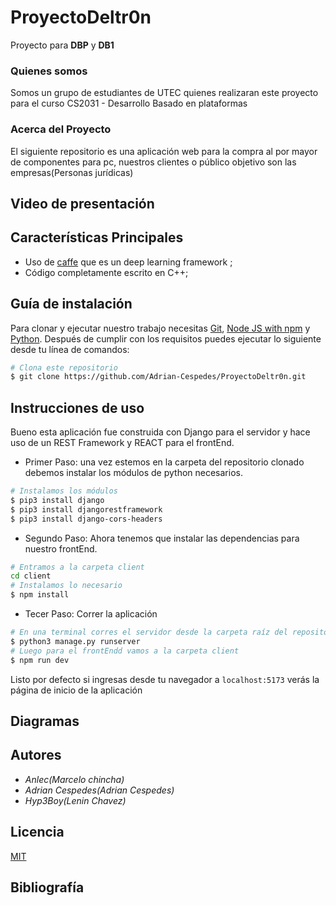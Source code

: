 # ProyectoDeltr0n

Proyecto para **DBP** y **DB1**

### Quienes somos

Somos un grupo de estudiantes de UTEC quienes realizaran este proyecto para el curso
CS2031 - Desarrollo Basado en plataformas

### Acerca del Proyecto

El siguiente repositorio es una aplicación web para la compra al por mayor de componentes para pc, nuestros clientes o público objetivo son las empresas(Personas jurídicas)

## Video de presentación

## Características Principales

- Uso de [caffe](https://caffe.berkeleyvision.org) que es un deep learning framework ;
- Código completamente escrito en C++;

## Guía de instalación

Para clonar y ejecutar nuestro trabajo necesitas [Git](https://git-scm.com), [Node JS with npm](https://nodejs.org/es/download) y [Python](https://www.python.org/downloads/). Después de cumplir con los requisitos puedes ejecutar lo siguiente desde tu línea de comandos:

```bash
# Clona este repositorio
$ git clone https://github.com/Adrian-Cespedes/ProyectoDeltr0n.git
```

## Instrucciones de uso

Bueno esta aplicación fue construida con Django para el servidor y hace uso de un REST Framework y REACT para el frontEnd.

- Primer Paso: una vez estemos en la carpeta del repositorio clonado debemos instalar los módulos de python necesarios.

```bash
# Instalamos los módulos
$ pip3 install django
$ pip3 install djangorestframework
$ pip3 install django-cors-headers
```

- Segundo Paso: Ahora tenemos que instalar las dependencias para nuestro frontEnd.

```bash
# Entramos a la carpeta client
cd client
# Instalamos lo necesario
$ npm install
```

- Tecer Paso: Correr la aplicación

```bash
# En una terminal corres el servidor desde la carpeta raíz del repositorio
$ python3 manage.py runserver
# Luego para el frontEndd vamos a la carpeta client
$ npm run dev
```

Listo por defecto si ingresas desde tu navegador a `localhost:5173` verás la página de inicio de la aplicación

## Diagramas

## Autores

- _Anlec(Marcelo chincha)_
- _Adrian Cespedes(Adrian Cespedes)_
- _Hyp3Boy(Lenin Chavez)_

## Licencia

[MIT](https://choosealicense.com/licenses/mit/)

## Bibliografía
